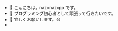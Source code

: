 - 👋 こんにちは。nazonazopp です。
- 👀 プログラミング初心者として頑張って行きたいです。
- 🌱 宜しくお願いします。😄
- 



<!---
nazonazopp/nazonazopp is a ✨ special ✨ repository because its `README.md` (this file) appears on your GitHub profile.
You can click the Preview link to take a look at your changes.
--->
